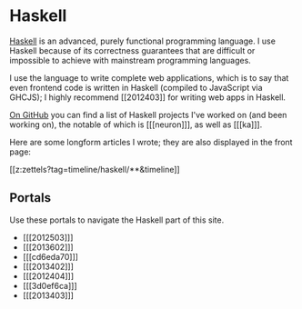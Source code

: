 # Haskell

[Haskell](https://www.haskell.org/) is an advanced, purely functional programming language. I use Haskell because of its correctness guarantees that are difficult or impossible to achieve with mainstream programming languages.

I use the language to write complete web applications, which is to say that even frontend code is written in Haskell (compiled to JavaScript via GHCJS); I highly recommend [[2012403]] for writing web apps in Haskell.

[On GitHub](https://github.com/srid) you can find a list of Haskell projects I've worked on (and been working on), the notable of which is [[[neuron]]], as well as [[[ka]]].

Here are some longform articles I wrote; they are also displayed in the front page: 

[[z:zettels?tag=timeline/haskell/**&timeline]]

## Portals

Use these portals to navigate the Haskell part of this site.

* [[[2012503]]]
* [[[2013602]]]
* [[[cd6eda70]]]
* [[[2013402]]]
* [[[2012404]]]
* [[[3d0ef6ca]]]
* [[[2013403]]]
